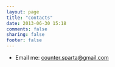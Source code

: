 ```yaml
---
layout: page
title: "contacts"
date: 2013-06-30 15:18
comments: false
sharing: false
footer: false
---
```

<ul>
  <li>Email me: <a href="mailto:counter.sparta@gmail.com">counter.sparta@gmail.com</a></li>
</ul>
